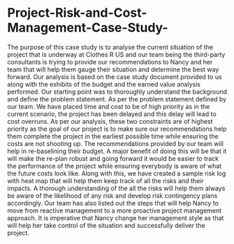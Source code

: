 # Project-Risk-and-Cost-Management-Case-Study-


The purpose of this case study is to analyse the current situation of the project that is underway at Clothes R US and our team being the third-party consultants is trying to provide our recommendations to Nancy and her team that will help them gauge their situation and determine the best way forward. Our analysis is based on the case study document provided to us along with the exhibits of the budget and the earned value analysis performed. Our starting point was to thoroughly understand the background and define the problem statement. As per the problem statement defined by our team.
We have placed time and cost to be of high priority as in the current scenario, the project has been delayed and this delay will lead to cost overruns. As per our analysis, these two constraints are of highest priority as the goal of our project is to make sure our recommendations help them complete the project in the earliest possible time while ensuring the costs are not shooting up.
The recommendations provided by our team will help in re-baselining their budget. A major benefit of doing this will be that it will make the re-plan robust and going forward it would be easier to track the performance of the project while ensuring everybody is aware of what the future costs look like. Along with this, we have created a sample risk log with heat map that will help them keep track of all the risks and their impacts. A thorough understanding of the all the risks will help them always be aware of the likelihood of any risk and develop risk contingency plans accordingly.
Our team has also listed out the steps that will help Nancy to move from reactive management to a more proactive project management approach. It is imperative that Nancy change her management style as that will help her take control of the situation and successfully deliver the project. 

